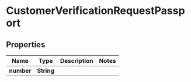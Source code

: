 

# CustomerVerificationRequestPassport

## Properties

Name | Type | Description | Notes
------------ | ------------- | ------------- | -------------
**number** | **String** |  | 




